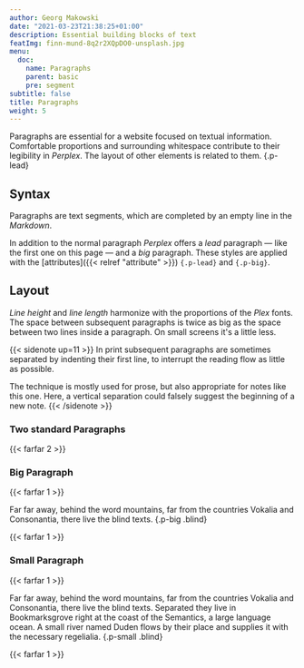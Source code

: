 ```yaml
---
author: Georg Makowski
date: "2021-03-23T21:38:25+01:00"
description: Essential building blocks of text
featImg: finn-mund-8q2r2XQpDO0-unsplash.jpg
menu:
  doc:
    name: Paragraphs
    parent: basic
    pre: segment
subtitle: false
title: Paragraphs
weight: 5
---
```


Paragraphs are essential for a website focused on textual information. Comfortable proportions and surrounding whitespace contribute to their legibility in _Perplex_. The layout of other elements is related to them.
{.p-lead} <!--more-->

## Syntax

Paragraphs are text segments, which are completed by an empty line in the _Markdown_.

In addition to the normal paragraph _Perplex_ offers a *lead* paragraph — like the first one on this page — and a *big* paragraph. These styles are applied with the [attributes]({{< relref "attribute" >}}) `{.p-lead}` and `{.p-big}`.

## Layout

*Line height* and *line length* harmonize with the proportions of the *Plex* fonts. The space between subsequent paragraphs is twice as big as the space between two lines inside a paragraph. On small screens it's a little less.

{{< sidenote up=11 >}}
In print subsequent paragraphs are sometimes separated by indenting their first line, to interrupt the reading flow as little as possible.

The technique is mostly used for prose, but also appropriate for notes like this one. Here, a vertical separation could falsely suggest the beginning of a new note.
{{< /sidenote >}}

### Two standard Paragraphs

{{< farfar 2 >}}

### Big Paragraph

{{< farfar 1 >}}

Far far away, behind the word mountains, far from the countries Vokalia and Consonantia, there live the blind texts.
{.p-big .blind}

{{< farfar 1 >}}

### Small Paragraph

{{< farfar 1 >}}

Far far away, behind the word mountains, far from the countries Vokalia and Consonantia, there live the blind texts. Separated they live in Bookmarksgrove right at the coast of the Semantics, a large language ocean. A small river named Duden flows by their place and supplies it with the necessary regelialia.
{.p-small .blind}

{{< farfar 1 >}}

